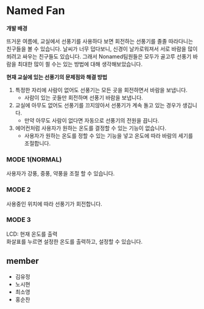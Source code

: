 # Named Fan

**개발 배경**

  뜨거운 여름에, 교실에서 선풍기를 사용하다 보면 회전하는 선풍기를 졸졸 따라다니는 친구들을 볼 수 있습니다. 날씨가 너무 덥다보니, 신경이 날카로워져서 서로 바람을 많이 쐬려고 싸우는 친구들도 있습니다. 그래서 Nonamed팀원들은 모두가 골고루 선풍기 바람을 최대한 많이 쐴 수는 있는 방법에 대해 생각해보았습니다.



**현재 교실에 있는 선풍기의 문제점와 해결 방법**

1. 특정한 자리에 사람이 없어도 선풍기는 모든 곳을 회전하면서 바람을 보냅니다.
   - 사람이 있는 곳들만 회전하며 선풍기 바람을 보냅니다.
2. 교실에 아무도 없어도 선풍기를 끄지않아서 선풍기가 계속 돌고 있는 경우가 생깁니다.
   - 만약 아무도 사람이 없다면 자동으로 선풍기의 전원을 끕니다.
3. 에어컨처럼 사용자가 원하는 온도를 결정할 수 있는 기능이 없습니다.
   - 사용자가 원하는 온도를 정할 수 있는 기능을 넣고 온도에 따라 바람의 세기를 조절합니다.

### MODE 1(NORMAL)
 사용자가 강풍, 중풍, 약풍을 조절 할 수 있습니다.
 
### MODE 2
 사용중인 위치에 따라 선풍기가 회전합니다.
 
### MODE 3
 LCD: 현재 온도를 출력  
 화살표를 누르면 설정한 온도를 출력하고, 설정할 수 있습니다.


## member
- 김유정
- 노시현
- 최소영
- 홍순찬
